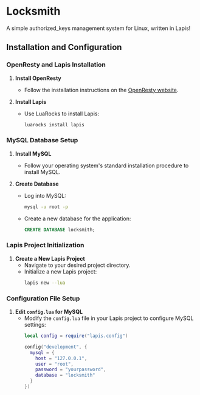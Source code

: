# Locksmith
A simple authorized_keys management system for Linux, written in Lapis!

## Installation and Configuration

### OpenResty and Lapis Installation

1. **Install OpenResty**
   - Follow the installation instructions on the [OpenResty website](https://openresty.org/en/installation.html).

2. **Install Lapis**
   - Use LuaRocks to install Lapis:
     ```bash
     luarocks install lapis
     ```

### MySQL Database Setup

1. **Install MySQL**
   - Follow your operating system's standard installation procedure to install MySQL.

2. **Create Database**
   - Log into MySQL:
     ```bash
     mysql -u root -p
     ```
   - Create a new database for the application:
     ```sql
     CREATE DATABASE locksmith;
     ```

### Lapis Project Initialization

1. **Create a New Lapis Project**
   - Navigate to your desired project directory.
   - Initialize a new Lapis project:
     ```bash
     lapis new --lua
     ```

### Configuration File Setup

1. **Edit `config.lua` for MySQL**
   - Modify the `config.lua` file in your Lapis project to configure MySQL settings:
     ```lua
     local config = require("lapis.config")

     config("development", {
       mysql = {
         host = "127.0.0.1",
         user = "root",
         password = "yourpassword",
         database = "locksmith"
       }
     })
     ```
